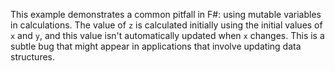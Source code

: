 This example demonstrates a common pitfall in F#: using mutable variables in calculations.  The value of `z` is calculated initially using the initial values of `x` and `y`, and this value isn't automatically updated when `x` changes. This is a subtle bug that might appear in applications that involve updating data structures.